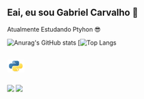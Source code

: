  ## Eai, eu sou Gabriel Carvalho 🎯

Atualmente Estudando Ptyhon 😎

<div>
 
 ![Anurag's GitHub stats](https://github-readme-stats.vercel.app/api?username=gabrielcarvalho33&show_icons=true&theme=dark)
[![Top Langs](https://github-readme-stats.vercel.app/api/top-langs/?username=gabrielcarvalho33&layout=compact&langs_icons=true&theme=dark)

</div>

<div style="display: inline_block"><br>

<img align="center" alt="gabriel-Python" height="30" width="40" src="https://raw.githubusercontent.com/devicons/devicon/master/icons/python/python-original.svg">

<div/>
  
##

<div>

  <a href="https://instagram.com/biel_carvalho33" target="_blank"><img src="https://img.shields.io/badge/-Instagram-%23E4405F?style=for-the-badge&logo=instagram&logoColor=white" target="_blank"></a>
   <a href = "mailto:gadebi.com@gmail.com"><img src="https://img.shields.io/badge/-Gmail-%23333?style=for-the-badge&logo=gmail&logoColor=white" target="_blank"></a>
</div>
